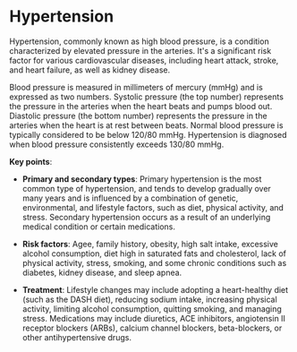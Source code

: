 <!--
source: gpt-3 + jph editing
tags: conditions
-->

# Hypertension

Hypertension, commonly known as high blood pressure, is a condition characterized by elevated pressure in the arteries. It's a significant risk factor for various cardiovascular diseases, including heart attack, stroke, and heart failure, as well as kidney disease.

Blood pressure is measured in millimeters of mercury (mmHg) and is expressed as two numbers. Systolic pressure (the top number) represents the pressure in the arteries when the heart beats and pumps blood out. Diastolic pressure (the bottom number) represents the pressure in the arteries when the heart is at rest between beats. Normal blood pressure is typically considered to be below 120/80 mmHg. Hypertension is diagnosed when blood pressure consistently exceeds 130/80 mmHg.

**Key points**:

* **Primary and secondary types**: Primary hypertension is the most common type of hypertension, and tends to develop gradually over many years and is influenced by a combination of genetic, environmental, and lifestyle factors, such as diet, physical activity, and stress. Secondary hypertension occurs as a result of an underlying medical condition or certain medications.

* **Risk factors**: Agee, family history, obesity, high salt intake, excessive alcohol consumption,  diet high in saturated fats and cholesterol, lack of physical activity, stress, smoking, and some chronic conditions such as diabetes, kidney disease, and sleep apnea.

* **Treatment**: Lifestyle changes may include adopting a heart-healthy diet (such as the DASH diet), reducing sodium intake, increasing physical activity, limiting alcohol consumption, quitting smoking, and managing stress. Medications may include diuretics, ACE inhibitors, angiotensin II receptor blockers (ARBs), calcium channel blockers, beta-blockers, or other antihypertensive drugs.
